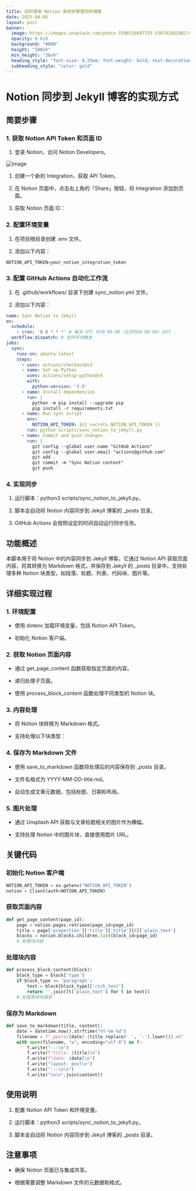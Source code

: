 ```yaml
---
title: 如何使用 Notion 来同步管理你的博客
date: 2025-04-05
layout: post
banner:
  image: https://images.unsplash.com/photo-1590326697755-5367d2d82981?crop=entropy&cs=tinysrgb&fit=max&fm=jpg&ixid=M3w2OTIwMzJ8MHwxfHJhbmRvbXx8fHx8fHx8fDE3NDM4Nzc1MDR8&ixlib=rb-4.0.3&q=80&w=1080
  opacity: 0.618
  background: "#000"
  height: "100vh"
  min_height: "38vh"
  heading_style: "font-size: 4.25em; font-weight: bold; text-decoration: underline"
  subheading_style: "color: gold"
---
```


# Notion 同步到 Jekyll 博客的实现方式

## 简要步骤

### 1. 获取 Notion API Token 和页面 ID

1. 登录 Notion，访问 Notion Developers。

![image](https://prod-files-secure.s3.us-west-2.amazonaws.com/a7a0cc5a-89b9-4cda-8686-1fba0ca52f40/d19c1afe-dea5-4312-9333-786b0ba83054/image.png?X-Amz-Algorithm=AWS4-HMAC-SHA256&X-Amz-Content-Sha256=UNSIGNED-PAYLOAD&X-Amz-Credential=ASIAZI2LB466U74VEDKO%2F20250405%2Fus-west-2%2Fs3%2Faws4_request&X-Amz-Date=20250405T182503Z&X-Amz-Expires=3600&X-Amz-Security-Token=IQoJb3JpZ2luX2VjELn%2F%2F%2F%2F%2F%2F%2F%2F%2F%2FwEaCXVzLXdlc3QtMiJHMEUCIQDZwH98zoGMMilTnkgfkdholYRXGYT3EV0fNcq3p3MPzgIgIcnfh095h2w66acTz6W7j2ui8lF3B6pXG5oRhQz21aUq%2FwMIMhAAGgw2Mzc0MjMxODM4MDUiDFMhGZ2%2FuVsjfJl1iyrcAwBgg3Pv4MSDnD9al7ZUpa9jged04Q04raDuIz9hXevwoJWvo2PJthFt13YfsoyqmiuWzEMv8sq9QBIrAxaRJvWrvtk7uSdoYViSqTH3wJBcxHrtKR67WqSfz1V6HHkFPftnaxkbQ%2BDp50Lu0PXt%2BldNdFNQweW4JH21bgcEJSqww0VamwlAdh1SJFpyXe%2BHEfR9W9IC4vLOUm5NzwCZM1889cnfhKv4aA90wn7PxrRTn1WgaJ%2F6WU53iig3aX4ZnMnIZjkkfg6dnc2JkJat62lSV856z%2FCgV6K1Vv89eT9fu56yZ3kXP2XusWqTsI1%2FrZFx0KcevwDyZGwtpvXl%2B99Ox72M1rlU3xNV0w0Mu15p8lEDZXtMA9u0LYL8cJE4x7%2B3UWQSxCmu6Js8GqY5rzCiE66zW4S2XRiIn3CsjMwZlXF1v0gX6pxBIYFEEP6ZS2H3Ej3v0Zd0CWCiT7oKhNRqNAQVdg55lbOPXP%2BRULgou6eJl5CR2qGsZU2o25Y2GeYFQ9bzKbNfPr0ez6Qjdn2T07WX9hEQ%2FgsyeN8gx7JxyCxIUXHKBkDdaBjeC0xI4iDjfLTlkTzMF%2BNtvicVWBiEZ6aLzGmo9KrRVIwrEyXZY0XSzmAghUY9ptxUMILIxb8GOqUBIj6W4S%2Bj4hfeXFUCdULyD4POztaCH5nnz6eLFqghOJmxdeozAGkH457dHzng0y1SgQR1CrFM43vTB11oYcdmXlpQSGTEfv82zQfm14%2FKJxediflq0NcEaXUOYpXSDbw9H6PxCO%2FOaJwiBxkWCEbF24abrtziyxvLvVKYzrZqsUwLSSjwEqerNif%2BDYeZNmeNEQ3zqoKVTvaDCgG15hYZpIhY2t9B&X-Amz-Signature=c5040b677643052dcb7e1683179d4f7f9346be5157751586f45ae6a552efb3c1&X-Amz-SignedHeaders=host&x-id=GetObject)

1. 创建一个新的 Integration，获取 API Token。

1. 在 Notion 页面中，点击右上角的「Share」按钮，将 Integration 添加到页面。

1. 获取 Notion 页面 ID：


### 2. 配置环境变量

1. 在项目根目录创建 .env 文件。

1. 添加以下内容：

```javascript
NOTION_API_TOKEN=your_notion_integration_token
```

### 3. 配置 GitHub Actions 自动化工作流

1. 在 .github/workflows/ 目录下创建 sync_notion.yml 文件。

1. 添加以下内容：

```yaml
name: Sync Notion to Jekyll
on:
  schedule:
    - cron: '0 0 * * *' # 每天 UTC 时间 00:00（北京时间 08:00）运行
  workflow_dispatch: # 支持手动触发
jobs:
  sync:
    runs-on: ubuntu-latest
    steps:
      - uses: actions/checkout@v3
      - name: Set up Python
        uses: actions/setup-python@v4
        with:
          python-version: '3.9'
      - name: Install dependencies
        run: |
          python -m pip install --upgrade pip
          pip install -r requirements.txt
      - name: Run sync script
        env:
          NOTION_API_TOKEN: ${{ secrets.NOTION_API_TOKEN }}
        run: python scripts/sync_notion_to_jekyll.py
      - name: Commit and push changes
        run: |
          git config --global user.name "GitHub Actions"
          git config --global user.email "actions@github.com"
          git add .
          git commit -m "Sync Notion content"
          git push
```

### 4. 实现同步

1. 运行脚本：python3 scripts/sync_notion_to_jekyll.py。

1. 脚本会自动将 Notion 内容同步到 Jekyll 博客的 _posts 目录。

1. GitHub Actions 会按照设定的时间自动运行同步任务。

## 功能概述

本脚本用于将 Notion 中的内容同步到 Jekyll 博客。它通过 Notion API 获取页面内容，将其转换为 Markdown 格式，并保存到 Jekyll 的 _posts 目录中。支持处理多种 Notion 块类型，如段落、标题、列表、代码块、图片等。

## 详细实现过程

### 1. 环境配置

- 使用 dotenv 加载环境变量，包括 Notion API Token。

- 初始化 Notion 客户端。

### 2. 获取 Notion 页面内容

- 通过 get_page_content 函数获取指定页面的内容。

- 递归处理子页面。

- 使用 process_block_content 函数处理不同类型的 Notion 块。

### 3. 内容处理

- 将 Notion 块转换为 Markdown 格式。

- 支持处理以下块类型：


### 4. 保存为 Markdown 文件

- 使用 save_to_markdown 函数将处理后的内容保存到 _posts 目录。

- 文件名格式为 YYYY-MM-DD-title.md。

- 自动生成文章元数据，包括标题、日期和布局。

### 5. 图片处理

- 通过 Unsplash API 获取与文章标题相关的图片作为横幅。

- 支持处理 Notion 中的图片块，直接使用图片 URL。

## 关键代码

### 初始化 Notion 客户端

```python
NOTION_API_TOKEN = os.getenv("NOTION_API_TOKEN")
notion = Client(auth=NOTION_API_TOKEN)
```

### 获取页面内容

```python
def get_page_content(page_id):
    page = notion.pages.retrieve(page_id=page_id)
    title = page['properties']['title']['title'][0]['plain_text']
    blocks = notion.blocks.children.list(block_id=page_id)
    # 处理块内容
```

### 处理块内容

```python
def process_block_content(block):
    block_type = block['type']
    if block_type == 'paragraph':
        text = block[block_type]['rich_text']
        return ''.join([t['plain_text'] for t in text])
    # 处理其他块类型
```

### 保存为 Markdown

```python
def save_to_markdown(title, content):
    date = datetime.now().strftime("%Y-%m-%d")
    filename = f"_posts/{date}-{title.replace(' ', '-').lower()}.md"
    with open(filename, "w", encoding="utf-8") as f:
        f.write("---\n")
        f.write(f"title: {title}\n")
        f.write(f"date: {date}\n")
        f.write("layout: post\n")
        f.write("---\n\n")
        f.write("\n\n".join(content))
```

## 使用说明

1. 配置 Notion API Token 和环境变量。

1. 运行脚本：python3 scripts/sync_notion_to_jekyll.py。

1. 脚本会自动将 Notion 内容同步到 Jekyll 博客的 _posts 目录。

## 注意事项

- 确保 Notion 页面已与集成共享。

- 根据需要调整 Markdown 文件的元数据和格式。